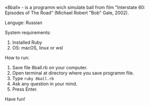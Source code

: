 «8ball» - is a programm wich simulate ball from film "Interstate 60: Episodes of The Road" (Michael Robert "Bob" Gale, 2002). 

Languge: Russian

System requirements:
 1. Installed Ruby
 2. OS: macOS, linux or wsl 

How to run:
 1. Save file 8ball.rb on your computer.
 2. Open terminal at directory where you save programm file.
 3. Type ``ruby 8ball.rb``
 4. Ask any question in your mind.
 5. Press Enter.

Have fun!
